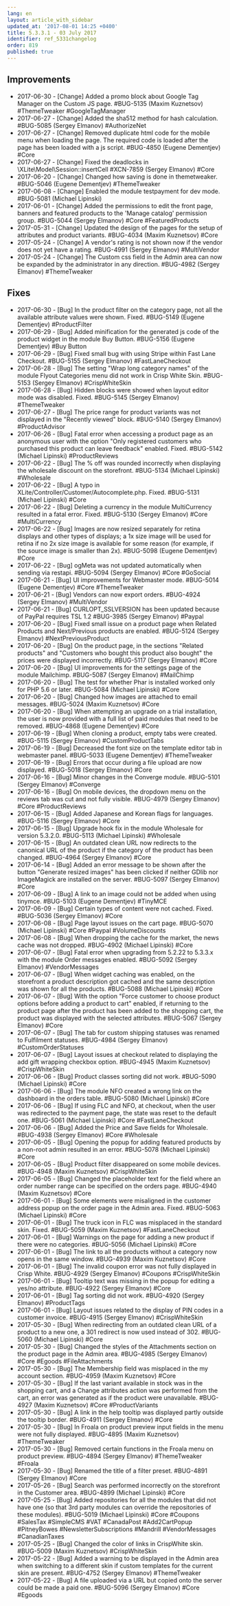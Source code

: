 ```yaml
---
lang: en
layout: article_with_sidebar
updated_at: '2017-08-01 14:25 +0400'
title: 5.3.3.1 - 03 July 2017
identifier: ref_5331changelog
order: 819
published: true
---
```


## Improvements

* 2017-06-30 - [Change] Added a promo block about Google Tag Manager on the Custom JS page. #BUG-5135 (Maxim Kuznetsov) #ThemeTweaker #GoogleTagManager
* 2017-06-27 - [Change] Added the sha512 method for hash calculation. #BUG-5085 (Sergey Elmanov) #AuthorizeNet
* 2017-06-27 - [Change] Removed duplicate html code for the mobile menu when loading the page. The required code is loaded after the page has been loaded with a js script. #BUG-4850 (Eugene Dementjev) #Core
* 2017-06-27 - [Change] Fixed the deadlocks in \XLite\Model\Session::insertCell #XCN-7859 (Sergey Elmanov) #Core
* 2017-06-20 - [Change] Changed how saving is done in themetweaker. #BUG-5046 (Eugene Dementjev) #ThemeTweaker
* 2017-06-08 - [Change] Enabled the module testpayment for dev mode. #BUG-5081 (Michael Lipinski)
* 2017-06-01 - [Change] Added the permissions to edit the front page, banners and featured products to the 'Manage catalog' permission group. #BUG-5044 (Sergey Elmanov) #Core #FeaturedProducts
* 2017-05-31 - [Change] Updated the design of the pages for the setup of attributes and product variants. #BUG-4034 (Maxim Kuznetsov) #Core
* 2017-05-24 - [Change] A vendor's rating is not shown now if the vendor does not yet have a rating. #BUG-4991 (Sergey Elmanov) #MultiVendor
* 2017-05-24 - [Change] The Custom css field in the Admin area can now be expanded by the administrator in any direction. #BUG-4982 (Sergey Elmanov) #ThemeTweaker
 
## Fixes
* 2017-06-30 - [Bug] In the product filter on the category page, not all the available attribute values were shown. Fixed. #BUG-5149 (Eugene Dementjev) #ProductFilter
* 2017-06-29 - [Bug] Added minification for the generated js code of the product widget in the module Buy Button. #BUG-5156 (Eugene Dementjev) #Buy Button
* 2017-06-29 - [Bug] Fixed small bug with using Stripe within Fast Lane Checkout. #BUG-5155 (Sergey Elmanov) #FastLaneCheckout
* 2017-06-28 - [Bug] The setting "Wrap long category names" of the module Flyout Categories menu did not work in Crisp White Skin. #BUG-5153 (Sergey Elmanov) #CrispWhiteSkin
* 2017-06-28 - [Bug] Hidden blocks were showed when layout editor mode was disabled. Fixed. #BUG-5145 (Sergey Elmanov) #ThemeTweaker
* 2017-06-27 - [Bug] The price range for product variants was not displayed in the "Recently viewed" block. #BUG-5140 (Sergey Elmanov) #ProductAdvisor
* 2017-06-26 - [Bug] Fatal error when accessing a product page as an anonymous user with the option "Only registered customers who purchased this product can leave feedback" enabled. Fixed. #BUG-5142 (Michael Lipinski) #ProductReviews
* 2017-06-22 - [Bug] The % off was rounded incorrectly when displaying the wholesale discount on the storefront. #BUG-5134 (Michael Lipinski) #Wholesale
* 2017-06-22 - [Bug] A typo in XLite/Controller/Customer/Autocomplete.php. Fixed. #BUG-5131 (Michael Lipinski) #Core
* 2017-06-22 - [Bug] Deleting a currency in the module MultiCurrency resulted in a fatal error. Fixed. #BUG-5130 (Sergey Elmanov) #Core #MultiCurrency
* 2017-06-22 - [Bug] Images are now resized separately for retina displays and other types of displays; a 1x size image will be used for retina if no 2x size image is available for some reason (for example, if the source image is smaller than 2x). #BUG-5098 (Eugene Dementjev) #Core
* 2017-06-22 - [Bug] ogMeta was not updated automatically when sending via restapi. #BUG-5094 (Sergey Elmanov) #Core #GoSocial
* 2017-06-21 - [Bug] UI improvements for Webmaster mode. #BUG-5014 (Eugene Dementjev) #Core #ThemeTweaker
* 2017-06-21 - [Bug] Vendors can now export orders. #BUG-4924 (Sergey Elmanov) #MultiVendor
* 2017-06-21 - [Bug] CURLOPT_SSLVERSION has been updated because of PayPal requires TSL 1.2 #BUG-3985 (Sergey Elmanov) #Paypal
* 2017-06-20 - [Bug] Fixed small issue on a product page when Related Products and Next/Previous products are enabled. #BUG-5124 (Sergey Elmanov) #NextPreviousProduct
* 2017-06-20 - [Bug] On the product page, in the sections "Related products" and "Customers who bought this product also bought" the prices were displayed incorrectly. #BUG-5117 (Sergey Elmanov) #Core
* 2017-06-20 - [Bug] UI improvements for the settings page of the module Mailchimp. #BUG-5087 (Sergey Elmanov) #MailChimp
* 2017-06-20 - [Bug] The test for whether Phar is installed worked only for PHP 5.6 or later. #BUG-5084 (Michael Lipinski) #Core
* 2017-06-20 - [Bug] Changed how images are attached to email messages. #BUG-5024 (Maxim Kuznetsov) #Core
* 2017-06-20 - [Bug] When attempting an upgrade on a trial installation, the user is now provided with a full list of paid modules that need to be removed. #BUG-4868 (Eugene Dementjev) #Core
* 2017-06-19 - [Bug] When cloning a product, empty tabs were created. #BUG-5115 (Sergey Elmanov) #CustomProductTabs
* 2017-06-19 - [Bug] Decreased the font size on the template editor tab in webmaster panel. #BUG-5033 (Eugene Dementjev) #ThemeTweaker
* 2017-06-19 - [Bug] Errors that occur during a file upload are now displayed. #BUG-5018 (Sergey Elmanov) #Core
* 2017-06-16 - [Bug] Minor changes in the Converge module. #BUG-5101 (Sergey Elmanov) #Converge
* 2017-06-16 - [Bug] On mobile devices, the dropdown menu on the reviews tab was cut and not fully visible. #BUG-4979 (Sergey Elmanov) #Core #ProductReviews
* 2017-06-15 - [Bug] Added Japanese and Korean flags for languages. #BUG-5116 (Sergey Elmanov) #Core
* 2017-06-15 - [Bug] Upgrade hook fix in the module Wholesale for version 5.3.2.0. #BUG-5113 (Michael Lipinski) #Wholesale
* 2017-06-15 - [Bug] An outdated clean URL now redirects to the canonical URL of the product if the category of the product has been changed. #BUG-4964 (Sergey Elmanov) #Core
* 2017-06-14 - [Bug] Added an error message to be shown after the button "Generate resized images" has been clicked if neither GDlib nor ImageMagick are installed on the server. #BUG-5097 (Sergey Elmanov) #Core
* 2017-06-09 - [Bug] A link to an image could not be added when using tinymce. #BUG-5103 (Eugene Dementjev) #TinyMCE
* 2017-06-09 - [Bug] Certain types of content were not cached. Fixed. #BUG-5036 (Sergey Elmanov) #Core
* 2017-06-08 - [Bug] Page layout issues on the cart page. #BUG-5070 (Michael Lipinski) #Core #Paypal #VolumeDiscounts
* 2017-06-08 - [Bug] When dropping the cache for the market, the news cache was not dropped. #BUG-4902 (Michael Lipinski) #Core
* 2017-06-07 - [Bug] Fatal error when upgrading from 5.2.22 to 5.3.3.x with the module Order messages enabled. #BUG-5092 (Sergey Elmanov) #VendorMessages
* 2017-06-07 - [Bug] When widget caching was enabled, on the storefront a product description got cached and the same description was shown for all the products. #BUG-5088 (Michael Lipinski) #Core
* 2017-06-07 - [Bug] With the option "Force customer to choose product options before adding a product to cart" enabled, if returning to the product page after the product has been added to the shopping cart, the product was displayed with the selected attributes. #BUG-5067 (Sergey Elmanov) #Core
* 2017-06-07 - [Bug] The tab for custom shipping statuses was renamed to Fulfilment statuses. #BUG-4984 (Sergey Elmanov) #CustomOrderStatuses
* 2017-06-07 - [Bug] Layout issues at checkout related to displaying the add gift wrapping checkbox option. #BUG-4945 (Maxim Kuznetsov) #CrispWhiteSkin
* 2017-06-06 - [Bug] Product classes sorting did not work. #BUG-5090 (Michael Lipinski) #Core
* 2017-06-06 - [Bug] The module NFO created a wrong link on the dashboard in the orders table. #BUG-5080 (Michael Lipinski) #Core
* 2017-06-06 - [Bug] If using FLC and NFO, at checkout, when the user was redirected to the payment page, the state was reset to the default one. #BUG-5061 (Michael Lipinski) #Core #FastLaneCheckout
* 2017-06-06 - [Bug] Added the Price and Save fields for Wholesale. #BUG-4938 (Sergey Elmanov) #Core #Wholesale
* 2017-06-05 - [Bug] Opening the popup for adding featured products by a non-root admin resulted in an error. #BUG-5078 (Michael Lipinski) #Core
* 2017-06-05 - [Bug] Product filter disappeared on some mobile devices. #BUG-4948 (Maxim Kuznetsov) #CrispWhiteSkin
* 2017-06-05 - [Bug] Changed the placeholder text for the field where an order number range can be specified on the orders page. #BUG-4940 (Maxim Kuznetsov) #Core
* 2017-06-01 - [Bug] Some elements were misaligned in the customer address popup on the order page in the Admin area. Fixed. #BUG-5063 (Michael Lipinski) #Core
* 2017-06-01 - [Bug] The truck icon in FLC was misplaced in the standard skin. Fixed. #BUG-5059 (Maxim Kuznetsov) #FastLaneCheckout
* 2017-06-01 - [Bug] Warnings on the page for adding a new product if there were no categories. #BUG-5056 (Michael Lipinski) #Core
* 2017-06-01 - [Bug] The link to all the products without a category now opens in the same window. #BUG-4939 (Maxim Kuznetsov) #Core
* 2017-06-01 - [Bug] The invalid coupon error was not fully displayed in Crisp White. #BUG-4929 (Sergey Elmanov) #Coupons #CrispWhiteSkin
* 2017-06-01 - [Bug] Tooltip text was missing in the popup for editing a yes/no attribute. #BUG-4922 (Sergey Elmanov) #Core
* 2017-06-01 - [Bug] Tag sorting did not work. #BUG-4920 (Sergey Elmanov) #ProductTags
* 2017-06-01 - [Bug] Layout issues related to the display of PIN codes in a customer invoice. #BUG-4915 (Sergey Elmanov) #CrispWhiteSkin
* 2017-05-30 - [Bug] When redirecting from an outdated clean URL of a product to a new one, a 301 redirect is now used instead of 302. #BUG-5060 (Michael Lipinski) #Core
* 2017-05-30 - [Bug] Changed the styles of the Attachments section on the product page in the Admin area. #BUG-4985 (Sergey Elmanov) #Core #Egoods #FileAttachments
* 2017-05-30 - [Bug] The Membership field was misplaced in the my account section. #BUG-4959 (Maxim Kuznetsov) #Core
* 2017-05-30 - [Bug] If the last variant available in stock was in the shopping cart, and a Change attributes action was performed from the cart, an error was generated as if the product were unavailable. #BUG-4927 (Maxim Kuznetsov) #Core #ProductVariants
* 2017-05-30 - [Bug] A link in the help tooltip was displayed partly outside the tooltip border. #BUG-4911 (Sergey Elmanov) #Core
* 2017-05-30 - [Bug] In Froala on product preview input fields in the menu were not fully displayed. #BUG-4895 (Maxim Kuznetsov) #ThemeTweaker
* 2017-05-30 - [Bug] Removed certain functions in the Froala menu on product preview. #BUG-4894 (Sergey Elmanov) #ThemeTweaker #Froala
* 2017-05-30 - [Bug] Renamed the title of a filter preset. #BUG-4891 (Sergey Elmanov) #Core
* 2017-05-26 - [Bug] Search was performed incorrectly on the storefront in the Customer area. #BUG-4899 (Michael Lipinski) #Core
* 2017-05-25 - [Bug] Added repositories for all the modules that did not have one (so that 3rd party modules can override the repositories of these modules). #BUG-5019 (Michael Lipinski) #Core #Coupons #SalesTax #SimpleCMS #VAT #CanadaPost #Add2CartPopup #PitneyBowes #NewsletterSubscriptions #Mandrill #VendorMessages #CanadianTaxes
* 2017-05-25 - [Bug] Changed the color of links in CrispWhite skin. #BUG-5009 (Maxim Kuznetsov) #CrispWhiteSkin
* 2017-05-22 - [Bug] Added a warning to be displayed in the Admin area when switching to a different skin if custom templates for the current skin are present. #BUG-4752 (Sergey Elmanov) #ThemeTweaker
* 2017-05-22 - [Bug] A file uploaded via a URL but copied onto the server could be made a paid one. #BUG-5096 (Sergey Elmanov) #Core #Egoods
